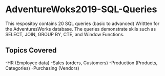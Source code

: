 # AdventureWoks2019-SQL-Queries
This respositoy contains 20 SQL queries (basic to advanced) Writtten for the AdventuresWorks database.
The queries demonstrate skils such as SELECT, JOIN, GROUP BY, CTE, and Window Functions.
## Topics Covered
-HR (Employee data)
-Sales (orders, Customers)
-Production (Products, Categories)
-Purchasing (Vendors)
